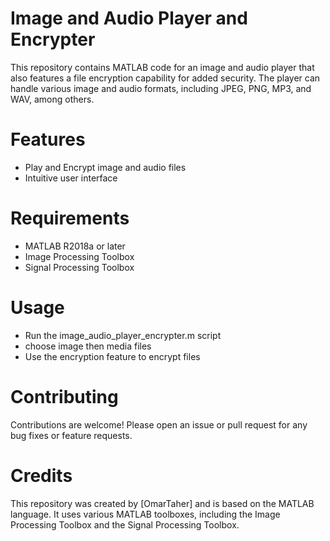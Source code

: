# Image and Audio Player and Encrypter
This repository contains MATLAB code for an image and audio player that also features a file encryption capability for added security. The player can handle various image and audio formats, including JPEG, PNG, MP3, and WAV, among others.

# Features
- Play and Encrypt image and audio files
- Intuitive user interface
# Requirements
- MATLAB R2018a or later
- Image Processing Toolbox
- Signal Processing Toolbox
# Usage
- Run the image_audio_player_encrypter.m script
- choose image then media files
- Use the encryption feature to encrypt files
# Contributing
Contributions are welcome! Please open an issue or pull request for any bug fixes or feature requests.
# Credits
This repository was created by [OmarTaher] and is based on the MATLAB language. It uses various MATLAB toolboxes, including the Image Processing Toolbox and the Signal Processing Toolbox.
